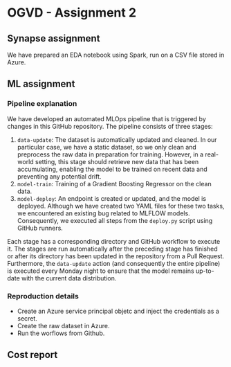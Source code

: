 # OGVD - Assignment 2

## Synapse assignment

We have prepared an EDA notebook using Spark, run on a CSV file stored in Azure.

## ML assignment

### Pipeline explanation

We have developed an automated MLOps pipeline that is triggered by changes in this GitHub repository. The pipeline consists of three stages:

1. `data-update`: The dataset is automatically updated and cleaned. In our particular case, we have a static dataset, so we only clean and preprocess the raw data in preparation for training. However, in a real-world setting, this stage should retrieve new data that has been accumulating, enabling the model to be trained on recent data and preventing any potential drift.
2. `model-train`: Training of a Gradient Boosting Regressor on the clean data.
3. `model-deploy`: An endpoint is created or updated, and the model is deployed. Although we have created two YAML files for these two tasks, we encountered an existing bug related to MLFLOW models. Consequently, we executed all steps from the `deploy.py` script using GitHub runners.

Each stage has a corresponding directory and GitHub workflow to execute it. The stages are run automatically after the preceding stage has finished or after its directory has been updated in the repository from a Pull Request. Furthermore, the `data-update` action (and consequently the entire pipeline) is executed every Monday night to ensure that the model remains up-to-date with the current data distribution.

### Reproduction details

- Create an Azure service principal objetc and inject the credentials as a secret.
- Create the raw dataset in Azure.
- Run the worflows from Github.

## Cost report